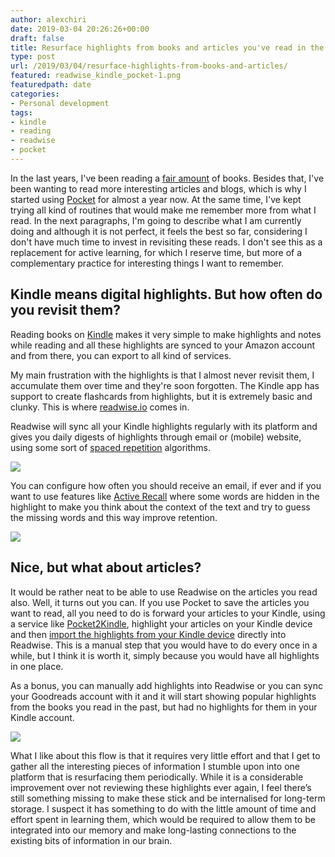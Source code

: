 ```yaml
---
author: alexchiri
date: 2019-03-04 20:26:26+00:00
draft: false
title: Resurface highlights from books and articles you've read in the past
type: post
url: /2019/03/04/resurface-highlights-from-books-and-articles/
featured: readwise_kindle_pocket-1.png
featuredpath: date
categories:
- Personal development
tags:
- kindle 
- reading
- readwise
- pocket
---
```

In the last years, I've been reading a [fair amount](https://www.goodreads.com/user/show/11613722-alex) of books. Besides that, I've been wanting to read more interesting articles and blogs, which is why I started using [Pocket](http://getpocket.com/) for almost a year now. At the same time, I've kept trying all kind of routines that would make me remember more from what I read. In the next paragraphs, I'm going to describe what I am currently doing and although it is not perfect, it feels the best so far, considering I don't have much time to invest in revisiting these reads. I don't see this as a replacement for active learning, for which I reserve time, but more of a complementary practice for interesting things I want to remember.



## Kindle means digital highlights. But how often do you revisit them?



Reading books on [Kindle](https://www.amazon.com/Kindle-eBooks/b?ie=UTF8&node=154606011) makes it very simple to make highlights and notes while reading and all these highlights are synced to your Amazon account and from there, you can export to all kind of services.

My main frustration with the highlights is that I almost never revisit them, I accumulate them over time and they're soon forgotten. The Kindle app has support to create flashcards from highlights, but it is extremely basic and clunky. This is where [readwise.io](http://readwise.io/) comes in.

Readwise will sync all your Kindle highlights regularly with its platform and gives you daily digests of highlights through email or (mobile) website, using some sort of [spaced repetition](https://en.wikipedia.org/wiki/Spaced_repetition) algorithms.

![](/img/2019/03/readwise1.png)


You can configure how often you should receive an email, if ever and if you want to use features like [Active Recall](https://blog.readwise.io/remember-more-of-what-you-read-with-readwise/) where some words are hidden in the highlight to make you think about the context of the text and try to guess the missing words and this way improve retention.

![](/img/2019/03/Screen-Shot-2019-03-04-at-20.53.03.png)


## Nice, but what about articles?



It would be rather neat to be able to use Readwise on the articles you read also. Well, it turns out you can. If you use Pocket to save the articles you want to read, all you need to do is forward your articles to your Kindle, using a service like [Pocket2Kindle](https://p2k.co/), highlight your articles on your Kindle device and then [import the highlights from your Kindle device](https://readwise.io/faq#from-what-sources-can-i-import-my-highlights-into-readwise) directly into Readwise. This is a manual step that you would have to do every once in a while, but I think it is worth it, simply because you would have all highlights in one place.

As a bonus, you can manually add highlights into Readwise or you can sync your Goodreads account with it and it will start showing popular highlights from the books you read in the past, but had no highlights for them in your Kindle account.

![](/img/2019/03/Screen-Shot-2019-03-04-at-20.52.46.png)

What I like about this flow is that it requires very little effort and that I get to gather all the interesting pieces of information I stumble upon into one platform that is resurfacing them periodically. While it is a considerable improvement over not reviewing these highlights ever again, I feel there’s still something missing to make these stick and be internalised for long-term storage. I suspect it has something to do with the little amount of time and effort spent in learning them, which would be required to allow them to be integrated into our memory and make long-lasting connections to the existing bits of information in our brain.
